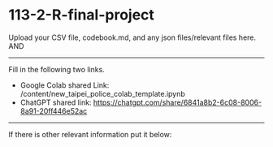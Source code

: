 # 113-2-R-final-project

Upload your CSV file, codebook.md, and any json files/relevant files here. AND 

---
Fill in the following two links.

 - Google Colab shared Link: /content/new_taipei_police_colab_template.ipynb 
 - ChatGPT shared link:  https://chatgpt.com/share/6841a8b2-6c08-8006-8a91-20ff446e52ac

---
If there is other relevant information put it below:


